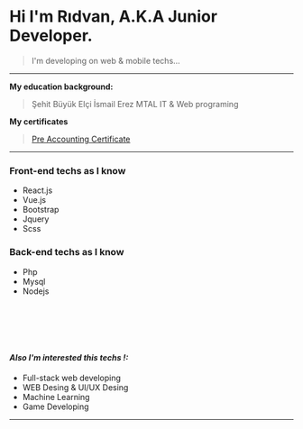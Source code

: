 # Hi I'm Rıdvan, A.K.A Junior Developer.
> I'm developing on web & mobile techs...
 


<hr>


**My education background:**     
> Şehit Büyük Elçi İsmail Erez MTAL IT & Web programing



**My certificates**  
> [Pre Accounting Certificate](pre-accounting-certificate.pdf)

<hr>  

### Front-end techs as I know ###    

- React.js  
- Vue.js  
- Bootstrap  
- Jquery  
- Scss  


### Back-end techs as I know ###

- Php  
- Mysql  
- Nodejs  

<br>
<br>
<br>
<br>



#### *Also I'm interested this techs !:* #### 
- Full-stack web developing  
- WEB Desing & UI/UX Desing  
- Machine Learning  
- Game Developing  

<hr>  


